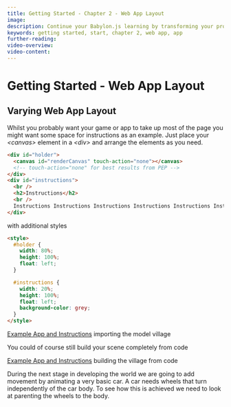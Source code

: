 ```yaml
---
title: Getting Started - Chapter 2 - Web App Layout
image:
description: Continue your Babylon.js learning by transforming your progress into a web app.
keywords: getting started, start, chapter 2, web app, app
further-reading:
video-overview:
video-content:
---
```


# Getting Started - Web App Layout

## Varying Web App Layout

Whilst you probably want your game or app to take up most of the page you might want some space for instructions as an example. Just place your _&lt;canvas&gt;_ element in a _&lt;div&gt;_ and arrange the elements as you need.

```html
<div id="holder">
  <canvas id="renderCanvas" touch-action="none"></canvas>
  <!-- touch-action="none" for best results from PEP -->
</div>
<div id="instructions">
  <br />
  <h2>Instructions</h2>
  <br />
  Instructions Instructions Instructions Instructions Instructions Instructions Instructions Instructions Instructions Instructions
</div>
```

with additional styles

```html
<style>
  #holder {
    width: 80%;
    height: 100%;
    float: left;
  }

  #instructions {
    width: 20%;
    height: 100%;
    float: left;
    background-color: grey;
  }
</style>
```

[Example App and Instructions](/webpages/app3.html) importing the model village

You could of course still build your scene completely from code

[Example App and Instructions](/webpages/app4.html) building the village from code

During the next stage in developing the world we are going to add movement by animating a very basic car. A car needs wheels that turn independently of the car body. To see how this is achieved we need to look at parenting the wheels to the body.
